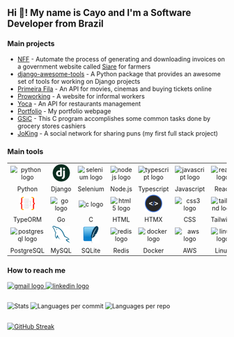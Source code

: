 <h2 align="left">Hi 👋! My name is Cayo and I'm a Software Developer from Brazil</h2>

### Main projects

- <a href="https://github.com/cayo-rodrigues/nff" target="_blank">NFF</a> - Automate the process of generating and downloading invoices on a government website called <a href="https://www2.fazenda.mg.gov.br/sol/" target="_blank">Siare</a> for farmers
- <a href="https://github.com/cayo-rodrigues/django-awesome-tools" target="_blank">django-awesome-tools</a> - A Python package that provides an awesome set of tools for working on Django projects
- <a href="https://github.com/cayo-rodrigues/primeira-fila" target="_blank">Primeira Fila</a> - An API for movies, cinemas and buying tickets online
- <a href="https://github.com/cayo-rodrigues/proworking" target="_blank">Proworking</a> - A website for informal workers
- <a href="https://github.com/cayo-rodrigues/yoca" target="_blank">Yoca</a> - An API for restaurants management
- <a href="https://portfolio-cayo-rodrigues.vercel.app/" target="_blank">Portfolio</a> - My portfolio webpage
- <a href="https://github.com/cayo-rodrigues/gsic" target="_blank">GSiC</a> - This C program accomplishes some common tasks done by grocery stores cashiers
- <a href="https://github.com/cayo-rodrigues/joking" target="_blank">JoKing</a> - A social network for sharing puns (my first full stack project)

### Main tools

<table>
  <tr>
    <td align="center" ><img src="https://cdn.jsdelivr.net/gh/devicons/devicon/icons/python/python-original.svg" height="40" width="40" alt="python logo" title="Python" /></td>
    <td align="center"><img src="./assets/dj.png" height="40" width="40" alt="django logo" title="Django" /></td>
    <td align="center"><img src="https://cdn.jsdelivr.net/gh/devicons/devicon/icons/selenium/selenium-original.svg" height="40" width="40" alt="selenium logo" title="Selenium" /></td>
    <td align="center"><img src="https://cdn.jsdelivr.net/gh/devicons/devicon/icons/nodejs/nodejs-original.svg" height="40" width="40" alt="nodejs logo" title="Node.js"  /></td>    
    <td align="center"><img src="https://cdn.jsdelivr.net/gh/devicons/devicon/icons/typescript/typescript-plain.svg" height="40" width="40" alt="typescript logo" title="Typescript"  /></td>
    <td align="center"><img src="https://cdn.jsdelivr.net/gh/devicons/devicon/icons/javascript/javascript-plain.svg" height="40" width="40" alt="javascript logo" title="Javascript"  /></td>
    <td align="center"><img src="https://cdn.jsdelivr.net/gh/devicons/devicon/icons/react/react-original.svg" height="40" width="40" alt="react logo" title="React" /></td>
  </tr>
  <tr>
    <td align="center">Python</td>
    <td align="center">Django</td>
    <td align="center">Selenium</td>
    <td align="center">Node.js</td>
    <td align="center">Typescript</td>
    <td align="center">Javascript</td>
    <td align="center">React</td>
  </tr>
  
  <tr>
    <td align="center"><img src="assets/typeorm.png" height="40" width="40" alt="typeorm logo" title="TypeORM"  /></td>
    <td align="center"><img src="https://cdn.jsdelivr.net/gh/devicons/devicon/icons/go/go-original.svg" height="40" width="40" alt="go logo" title="Go"  /></td>
    <td align="center"><img src="https://cdn.jsdelivr.net/gh/devicons/devicon/icons/c/c-original.svg" height="40" width="40" alt="c logo" title="C"  /></td>
    <td align="center"><img src="https://cdn.jsdelivr.net/gh/devicons/devicon/icons/html5/html5-original.svg" height="40" width="40" alt="html5 logo" title="HTML"  /></td>
    <td align="center"><img src="assets/htmx.png" height="40" width="40" alt="htmx logo" title="HTMX"  /></td>
    <td align="center"><img src="https://cdn.jsdelivr.net/gh/devicons/devicon/icons/css3/css3-original.svg" height="40" width="40" alt="css3 logo" title="CSS"  /></td>
    <td align="center"><img src="https://cdn.jsdelivr.net/gh/devicons/devicon/icons/tailwindcss/tailwindcss-plain.svg" height="40" width="40" alt="tailwind logo" title="Tailwind"  /></td>
  </tr>
  <tr>    
    <td align="center">TypeORM</td>
    <td align="center">Go</td>
    <td align="center">C</td>
    <td align="center">HTML</td>
    <td align="center">HTMX</td>
    <td align="center">CSS</td>
    <td align="center">Tailwind</td>
  </tr>
  
  <tr>
    <td align="center"><img src="https://cdn.jsdelivr.net/gh/devicons/devicon/icons/postgresql/postgresql-original.svg" height="40" width="40" alt="postgresql logo" title="PostgreSQL"  /></td>
    <td align="center"><img src="https://github.com/devicons/devicon/blob/v2.15.1/icons/mysql/mysql-original.svg" height="40" width="40" alt="mysql logo" title="MySQL"  /></td>
    <td align="center"><img src="assets/sqlite.png" height="40" width="40" alt="sqlite logo" title="SQLite"  /></td>
    <td align="center"><img src="https://cdn.jsdelivr.net/gh/devicons/devicon/icons/redis/redis-original.svg" height="40" width="40" alt="redis logo" title="Redis"  /></td>
    <td align="center"><img src="https://cdn.jsdelivr.net/gh/devicons/devicon/icons/docker/docker-original.svg" height="40" width="40" alt="docker logo" title="Docker"  /></td>
    <td align="center"><img src="https://cdn.jsdelivr.net/gh/devicons/devicon/icons/amazonwebservices/amazonwebservices-plain-wordmark.svg" height="40" width="40" alt="aws logo" title="AWS"  /></td>
    <td align="center"><img src="https://cdn.jsdelivr.net/gh/devicons/devicon/icons/linux/linux-original.svg" height="40" width="40" alt="linux logo" title="Linux"  /></td>
  </tr>
  <tr>
    <td align="center">PostgreSQL</td>
    <td align="center">MySQL</td>
    <td align="center">SQLite</td>
    <td align="center">Redis</td>
    <td align="center">Docker</td>
    <td align="center">AWS</td>
    <td align="center">Linux</td>
  </tr>
</table>

### How to reach me

<div align="left" style="margin-top: 12px" >
  <a href="mailto:cayo.rodrigues1914@gmail.com" target="_blank">
    <img src="https://img.shields.io/static/v1?message=Gmail&logo=gmail&label=&color=D14836&logoColor=white&labelColor=&style=for-the-badge" height="35" alt="gmail logo"  />
  </a>
  <a href="https://www.linkedin.com/in/cayo-rodrigues/" target="_blank">
    <img src="https://img.shields.io/static/v1?message=LinkedIn&logo=linkedin&label=&color=0077B5&logoColor=white&labelColor=&style=for-the-badge" height="35" alt="linkedin logo"  />
  </a>
</div>

##

![Stats](http://github-profile-summary-cards.vercel.app/api/cards/stats?username=cayo-rodrigues&theme=tokyonight)
![Languages per commit](http://github-profile-summary-cards.vercel.app/api/cards/most-commit-language?username=cayo-rodrigues&theme=tokyonight)
![Languages per repo](http://github-profile-summary-cards.vercel.app/api/cards/repos-per-language?username=cayo-rodrigues&theme=tokyonight)

##

[![GitHub Streak](https://streak-stats.demolab.com?user=cayo-rodrigues&theme=tokyonight&hide_border=true)](https://git.io/streak-stats)
